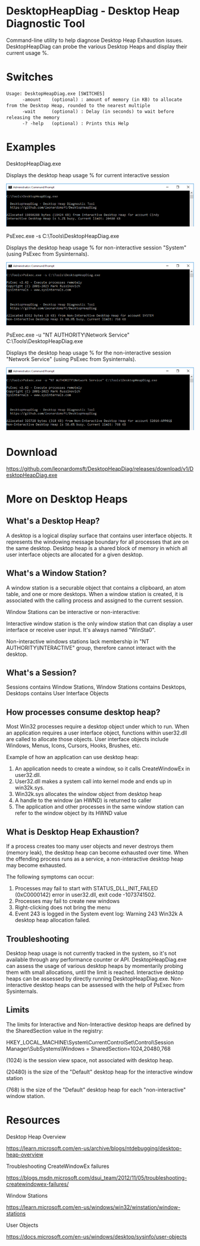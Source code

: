 # DesktopHeapDiag - Desktop Heap Diagnostic Tool

Command-line utility to help diagnose Desktop Heap Exhaustion issues.
DesktopHeapDiag can probe the various Desktop Heaps and display their current usage %.


# Switches
```
Usage: DesktopHeapDiag.exe [SWITCHES]
      -amount    (optional) : amount of memory (in KB) to allocate from the Desktop Heap, rounded to the nearest multiple
      -wait      (optional) : Delay (in seconds) to wait before releasing the memory
      -? -help   (optional) : Prints this Help
```

# Examples

DesktopHeapDiag.exe

Displays the desktop heap usage % for current interactive session

![Alt text](screenshots/image1.png)


PsExec.exe -s C:\Tools\DesktopHeapDiag.exe
	
Displays the desktop heap usage % for non-interactive session "System" (using PsExec from Sysinternals).

![Alt text](screenshots/image2.png)

PsExec.exe -u "NT AUTHORITY\Network Service" C:\Tools\DesktopHeapDiag.exe

Displays the desktop heap usage % for the non-interactive session "Network Service" (using PsExec from Sysinternals).

![Alt text](screenshots/image3.png)


# Download

https://github.com/leonardomsft/DesktopHeapDiag/releases/download/v1/DesktopHeapDiag.exe


# More on Desktop Heaps

## What's a Desktop Heap?
A desktop is a logical display surface that contains user interface objects. 
It represents the windowing message boundary for all processes that are on the same desktop.
Desktop heap is a shared block of memory in which all user interface objects are allocated for a given desktop.

## What's a Window Station?
A window station is a securable object that contains a clipboard, an atom table, and one or more desktops.
When a window station is created, it is associated with the calling process and assigned to the current session.

Window Stations can be interactive or non-interactive:

Interactive window station is the only window station that can display a user interface or receive user input. It's always named "WinSta0".

Non-interactive windows stations lack membership in "NT AUTHORITY\INTERACTIVE" group, therefore cannot interact with the desktop.

## What's a Session?
Sessions contains Window Stations, Window Stations contains Desktops, Desktops contains User Interface Objects

## How processes consume desktop heap?
Most Win32 processes require a desktop object under which to run. 
When an application requires a user interface object, functions within user32.dll are called to allocate those objects.
User interface objects include Windows, Menus, Icons, Cursors, Hooks, Brushes, etc.

Example of how an application can use desktop heap:
  1. An application needs to create a window, so it calls CreateWindowEx in user32.dll.
  2. User32.dll makes a system call into kernel mode and ends up in win32k.sys.
  3. Win32k.sys allocates the window object from desktop heap
  4. A handle to the window (an HWND) is returned to caller
  5. The application and other processes in the same window station can refer to the window object by its HWND value

## What is Desktop Heap Exhaustion?
If a process creates too many user objects and never destroys them (memory leak), the desktop heap can become exhausted over time.
When the offending process runs as a service, a non-interactive desktop heap may become exhausted.

The following symptoms can occur:
1. Processes may fail to start with STATUS_DLL_INIT_FAILED (0xC0000142) error in user32.dll, exit code -1073741502.
2. Processes may fail to create new windows
3. Right-clicking does not bring the menu
4. Event 243 is logged in the System event log: Warning 243 Win32k A desktop heap allocation failed. 

## Troubleshooting
Desktop heap usage is not currently tracked in the system, so it's not available through any performance counter or API.
DesktopHeapDiag.exe can assess the usage of various desktop heaps by momentarily probing them with small allocations, until the limit is reached.
Interactive desktop heaps can be assessed by directly running DesktopHeapDiag.exe. Non-interactive desktop heaps can be assessed with the help of PsExec from Sysinternals.

## Limits

The limits for Interactive and Non-Interactive desktop heaps are defined by the SharedSection value in the registry:

HKEY_LOCAL_MACHINE\System\CurrentControlSet\Control\Session Manager\SubSystems\Windows = SharedSection=1024,20480,768

(1024) is the session view space, not associated with desktop heap.

(20480) is the size of the "Default" desktop heap for the interactive window station

(768) is the size of the "Default" desktop heap for each "non-interactive" window station.


# Resources

Desktop Heap Overview

https://learn.microsoft.com/en-us/archive/blogs/ntdebugging/desktop-heap-overview

Troubleshooting CreateWindowEx failures

https://blogs.msdn.microsoft.com/dsui_team/2012/11/05/troubleshooting-createwindowex-failures/

Window Stations

https://learn.microsoft.com/en-us/windows/win32/winstation/window-stations

User Objects

https://docs.microsoft.com/en-us/windows/desktop/sysinfo/user-objects


